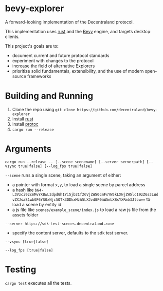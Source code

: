 # bevy-explorer

A forward-looking implementation of the Decentraland protocol.

This implementation uses [rust](https://www.rust-lang.org/) and the [Bevy](https://bevyengine.org) engine, and targets desktop clients.

This project's goals are to:
- document current and future protocol standards
- experiment with changes to the protocol
- increase the field of alternative Explorers
- prioritize solid fundamentals, extensibility, and the use of modern open-source frameworks

# Building and Running

1. Clone the repo using `git clone https://github.com/decentraland/bevy-explorer`
2. Install [rust](https://www.rust-lang.org/tools/install)
3. Install [protoc](https://github.com/protocolbuffers/protobuf/releases)
4. `cargo run --release`

# Arguments

`cargo run --release -- [--scene scenename] [--server serverpath] [--vsync true|false] [--log_fps true|false]`

`--scene`
runs a single scene, taking an argument of either: 
- a pointer with format `x,y`, to load a single scene by parcel address
- a hash like `b64-L3Vzci9zcmMvYXBwL2dpdGh1Yi5jb21fZGVjZW50cmFsYW5kLXNjZW5lc19zZGs3LWdvZXJsaS1wbGF6YS0xNjc5OTk3ODkxMzA5LXJvdGF0aW5nLXBsYXRmb3Jtcw==` to load a scene by entity id
- a js file like `scenes/example_scene/index.js` to load a raw js file from the assets folder

`--server https://sdk-test-scenes.decentraland.zone`
- specify the content server, defaults to the sdk test server.

`--vsync [true|false]`

`--log_fps [true|false]`

# Testing

`cargo test` executes all the tests.